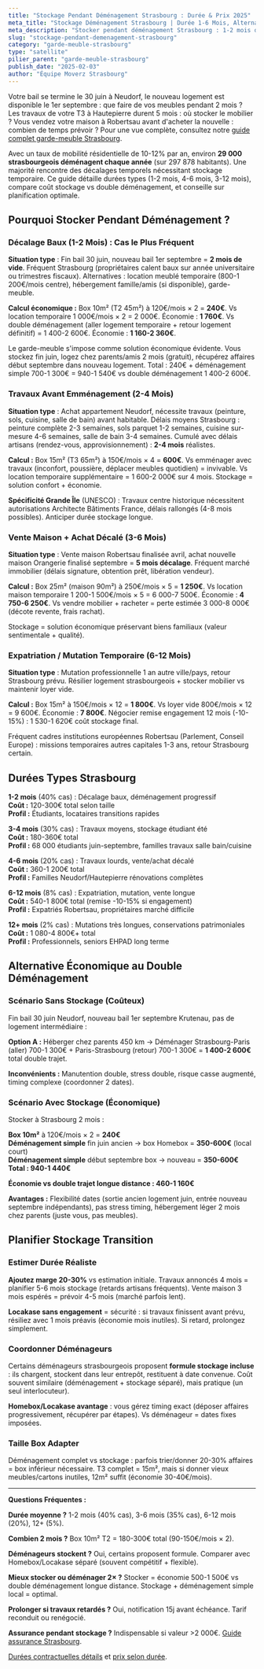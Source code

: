 ```yaml
---
title: "Stockage Pendant Déménagement Strasbourg : Durée & Prix 2025"
meta_title: "Stockage Déménagement Strasbourg | Durée 1-6 Mois, Alternative Économique"
meta_description: "Stocker pendant déménagement Strasbourg : 1-2 mois décalage baux, 2-4 mois travaux, 3-6 mois vente. Box 10m² = 180-900€ vs double déménagement 1 400-2 600€."
slug: "stockage-pendant-demenagement-strasbourg"
category: "garde-meuble-strasbourg"
type: "satellite"
pilier_parent: "garde-meuble-strasbourg"
publish_date: "2025-02-03"
author: "Équipe Moverz Strasbourg"
---
```


Votre bail se termine le 30 juin à Neudorf, le nouveau logement est disponible le 1er septembre : que faire de vos meubles pendant 2 mois ? Les travaux de votre T3 à Hautepierre durent 5 mois : où stocker le mobilier ? Vous vendez votre maison à Robertsau avant d'acheter la nouvelle : combien de temps prévoir ? Pour une vue complète, consultez notre [guide complet garde-meuble Strasbourg](/blog/garde-meuble-strasbourg/garde-meuble-strasbourg-guide-complet).

Avec un taux de mobilité résidentielle de 10-12% par an, environ **29 000 strasbourgeois déménagent chaque année** (sur 297 878 habitants). Une majorité rencontre des décalages temporels nécessitant stockage temporaire. Ce guide détaille durées types (1-2 mois, 4-6 mois, 3-12 mois), compare coût stockage vs double déménagement, et conseille sur planification optimale.

## Pourquoi Stocker Pendant Déménagement ?

### Décalage Baux (1-2 Mois) : Cas le Plus Fréquent

**Situation type** : Fin bail 30 juin, nouveau bail 1er septembre = **2 mois de vide**. Fréquent Strasbourg (propriétaires calent baux sur année universitaire ou trimestres fiscaux). Alternatives : location meublé temporaire (800-1 200€/mois centre), hébergement famille/amis (si disponible), garde-meuble.

**Calcul économique :** Box 10m² (T2 45m²) à 120€/mois × 2 = **240€**. Vs location temporaire 1 000€/mois × 2 = 2 000€. Économie : **1 760€**. Vs double déménagement (aller logement temporaire + retour logement définitif) = 1 400-2 600€. Économie : **1 160-2 360€**.

Le garde-meuble s'impose comme solution économique évidente. Vous stockez fin juin, logez chez parents/amis 2 mois (gratuit), récupérez affaires début septembre dans nouveau logement. Total : 240€ + déménagement simple 700-1 300€ = 940-1 540€ vs double déménagement 1 400-2 600€.

### Travaux Avant Emménagement (2-4 Mois)

**Situation type** : Achat appartement Neudorf, nécessite travaux (peinture, sols, cuisine, salle de bain) avant habitable. Délais moyens Strasbourg : peinture complète 2-3 semaines, sols parquet 1-2 semaines, cuisine sur-mesure 4-6 semaines, salle de bain 3-4 semaines. Cumulé avec délais artisans (rendez-vous, approvisionnement) : **2-4 mois** réalistes.

**Calcul :** Box 15m² (T3 65m²) à 150€/mois × 4 = **600€**. Vs emménager avec travaux (inconfort, poussière, déplacer meubles quotidien) = invivable. Vs location temporaire supplémentaire = 1 600-2 000€ sur 4 mois. Stockage = solution confort + économie.

**Spécificité Grande Île** (UNESCO) : Travaux centre historique nécessitent autorisations Architecte Bâtiments France, délais rallongés (4-8 mois possibles). Anticiper durée stockage longue.

### Vente Maison + Achat Décalé (3-6 Mois)

**Situation type** : Vente maison Robertsau finalisée avril, achat nouvelle maison Orangerie finalisé septembre = **5 mois décalage**. Fréquent marché immobilier (délais signature, obtention prêt, libération vendeur).

**Calcul :** Box 25m² (maison 90m²) à 250€/mois × 5 = **1 250€**. Vs location maison temporaire 1 200-1 500€/mois × 5 = 6 000-7 500€. Économie : **4 750-6 250€**. Vs vendre mobilier + racheter = perte estimée 3 000-8 000€ (décote revente, frais rachat).

Stockage = solution économique préservant biens familiaux (valeur sentimentale + qualité).

### Expatriation / Mutation Temporaire (6-12 Mois)

**Situation type** : Mutation professionnelle 1 an autre ville/pays, retour Strasbourg prévu. Résilier logement strasbourgeois + stocker mobilier vs maintenir loyer vide.

**Calcul :** Box 15m² à 150€/mois × 12 = **1 800€**. Vs loyer vide 800€/mois × 12 = 9 600€. Économie : **7 800€**. Négocier remise engagement 12 mois (-10-15%) : 1 530-1 620€ coût stockage final.

Fréquent cadres institutions européennes Robertsau (Parlement, Conseil Europe) : missions temporaires autres capitales 1-3 ans, retour Strasbourg certain.

## Durées Types Strasbourg

**1-2 mois** (40% cas) : Décalage baux, déménagement progressif  
**Coût :** 120-300€ total selon taille  
**Profil :** Étudiants, locataires transitions rapides

**3-4 mois** (30% cas) : Travaux moyens, stockage étudiant été  
**Coût :** 180-360€ total  
**Profil :** 68 000 étudiants juin-septembre, familles travaux salle bain/cuisine

**4-6 mois** (20% cas) : Travaux lourds, vente/achat décalé  
**Coût :** 360-1 200€ total  
**Profil :** Familles Neudorf/Hautepierre rénovations complètes

**6-12 mois** (8% cas) : Expatriation, mutation, vente longue  
**Coût :** 540-1 800€ total (remise -10-15% si engagement)  
**Profil :** Expatriés Robertsau, propriétaires marché difficile

**12+ mois** (2% cas) : Mutations très longues, conservations patrimoniales  
**Coût :** 1 080-4 800€+ total  
**Profil :** Professionnels, seniors EHPAD long terme

## Alternative Économique au Double Déménagement

### Scénario Sans Stockage (Coûteux)

Fin bail 30 juin Neudorf, nouveau bail 1er septembre Krutenau, pas de logement intermédiaire :

**Option A :** Héberger chez parents 450 km → Déménager Strasbourg-Paris (aller) 700-1 300€ + Paris-Strasbourg (retour) 700-1 300€ = **1 400-2 600€** total double trajet.

**Inconvénients :** Manutention double, stress double, risque casse augmenté, timing complexe (coordonner 2 dates).

### Scénario Avec Stockage (Économique)

Stocker à Strasbourg 2 mois :

**Box 10m²** à 120€/mois × 2 = **240€**  
**Déménagement simple** fin juin ancien → box Homebox = **350-600€** (local court)  
**Déménagement simple** début septembre box → nouveau = **350-600€**  
**Total : 940-1 440€**

**Économie vs double trajet longue distance : 460-1 160€**

**Avantages :** Flexibilité dates (sortie ancien logement juin, entrée nouveau septembre indépendants), pas stress timing, hébergement léger 2 mois chez parents (juste vous, pas meubles).

## Planifier Stockage Transition

### Estimer Durée Réaliste

**Ajoutez marge 20-30%** vs estimation initiale. Travaux annoncés 4 mois = planifier 5-6 mois stockage (retards artisans fréquents). Vente maison 3 mois espérés = prévoir 4-5 mois (marché parfois lent).

**Locakase sans engagement** = sécurité : si travaux finissent avant prévu, résiliez avec 1 mois préavis (économie mois inutiles). Si retard, prolongez simplement.

### Coordonner Déménageurs

Certains déménageurs strasbourgeois proposent **formule stockage incluse** : ils chargent, stockent dans leur entrepôt, restituent à date convenue. Coût souvent similaire (déménagement + stockage séparé), mais pratique (un seul interlocuteur).

**Homebox/Locakase avantage** : vous gérez timing exact (déposer affaires progressivement, récupérer par étapes). Vs déménageur = dates fixes imposées.

### Taille Box Adapter

Déménagement complet vs stockage : parfois trier/donner 20-30% affaires = box inférieur nécessaire. T3 complet = 15m², mais si donner vieux meubles/cartons inutiles, 12m² suffit (économie 30-40€/mois).

---

**Questions Fréquentes :**

**Durée moyenne ?** 1-2 mois (40% cas), 3-6 mois (35% cas), 6-12 mois (20%), 12+ (5%).

**Combien 2 mois ?** Box 10m² T2 = 180-300€ total (90-150€/mois × 2).

**Déménageurs stockent ?** Oui, certains proposent formule. Comparer avec Homebox/Locakase séparé (souvent compétitif + flexible).

**Mieux stocker ou déménager 2× ?** Stocker = économie 500-1 500€ vs double déménagement longue distance. Stockage + déménagement simple local = optimal.

**Prolonger si travaux retardés ?** Oui, notification 15j avant échéance. Tarif reconduit ou renégocié.

**Assurance pendant stockage ?** Indispensable si valeur >2 000€. [Guide assurance Strasbourg](/blog/satellites/assurance-garde-meuble-strasbourg).

[Durées contractuelles détails](/blog/satellites/duree-location-garde-meuble-strasbourg) et [prix selon durée](/blog/demenagement-strasbourg/prix-garde-meuble-strasbourg-2025).


